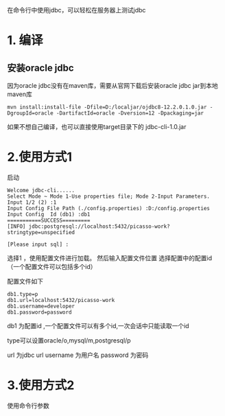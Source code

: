 在命令行中使用jdbc，可以轻松在服务器上测试jdbc

# 1. 编译
## 安装oracle jdbc
因为oracle jdbc没有在maven库，需要从官网下载后安装oracle jdbc jar到本地maven库
```
mvn install:install-file -Dfile=D:/localjar/ojdbc8-12.2.0.1.0.jar -DgroupId=oracle -DartifactId=oracle -Dversion=12 -Dpackaging=jar
```
如果不想自己编译，也可以直接使用target目录下的 jdbc-cli-1.0.jar

# 2.使用方式1
启动
```
Welcome jdbc-cli......
Select Mode ~ Mode 1-Use properties file; Mode 2-Input Parameters. Input 1/2 (2) :1
Input Config File Path (./config.properties) :D:/config.properties
Input Config  Id (db1) :db1
===========SUCCESS=========
[INFO] jdbc:postgresql://localhost:5432/picasso-work?stringtype=unspecified  

[Please input sql] : 
```
选择1 ，使用配置文件进行加载。
然后输入配置文件位置
选择配置中的配置id（一个配置文件可以包括多个id）

配置文件如下
```properties
db1.type=p
db1.url=localhost:5432/picasso-work
db1.username=developer
db1.password=password

```
db1 为配置id ,一个配置文件可以有多个id,一次会话中只能读取一个id

type可以设置oracle/o,mysql/m,postgresql/p

url 为jdbc url
username 为用户名
password 为密码

# 3.使用方式2
使用命令行参数